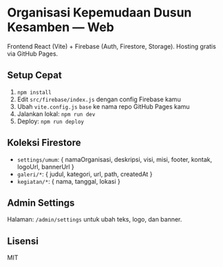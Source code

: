 # Organisasi Kepemudaan Dusun Kesamben — Web

Frontend React (Vite) + Firebase (Auth, Firestore, Storage). Hosting gratis via GitHub Pages.

## Setup Cepat
1. `npm install`
2. Edit `src/firebase/index.js` dengan config Firebase kamu
3. Ubah `vite.config.js` `base` ke nama repo GitHub Pages kamu
4. Jalankan lokal: `npm run dev`
5. Deploy: `npm run deploy`

## Koleksi Firestore
- `settings/umum`: { namaOrganisasi, deskripsi, visi, misi, footer, kontak, logoUrl, bannerUrl }
- `galeri/*`: { judul, kategori, url, path, createdAt }
- `kegiatan/*`: { nama, tanggal, lokasi }

## Admin Settings
Halaman: `/admin/settings` untuk ubah teks, logo, dan banner.

## Lisensi
MIT
